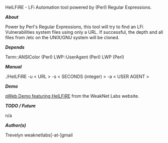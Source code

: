 HelLFiRE - LFi Automation tool powered by (Perl) Regular Expressions.

_**About**_

Power by Perl's Regular Expressions, this tool will try to find an LFi Vulnerabilities system files using only a URL. If successful, the depth and all files from /etc on the UNIX/GNU system will be cloned.

_**Depends**_

Term::ANSIColor (Perl)
LWP::UserAgent (Perl)
LWP (Perl)

_**Manual**_

./HelLFiRE -u < URL > -s < SECONDS (integer) > -a < USER AGENT >

_**Demo**_

<a href='http://weaknetlabs.com/linux/pcrackdemo/pcrackdemo.html'>pWeb Demo featuring HelLFiRE</a> from the WeakNet Labs website.

_**TODO / Future**_

n/a

_**Author(s)**_

Trevelyn weaknetlabs[-at-]gmail